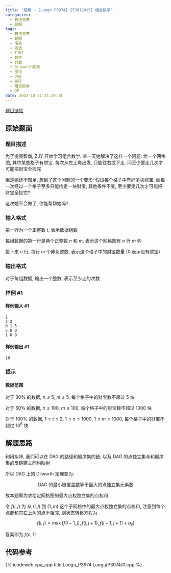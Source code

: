 ```yaml
---
title: "题解 - [Luogu P3974] [TJOI2015] 组合数学"
categories:
  - 算法竞赛
  - 题解
tags:
  - 算法竞赛
  - 题解
  - 洛谷
  - 省选
  - TJOI
  - 数学
  - 代数
  - Dilworth定理
  - 图论
  - DAG
  - 拟阵
  - 组合数学
  - DP
date: 2022-10-31 21:39:14
---
```


[题目链接](https://www.luogu.com.cn/problem/P3974)

<!-- more -->

## 原始题面

### 题目描述

为了提高智商, ZJY 开始学习组合数学. 某一天她解决了这样一个问题: 给一个网格图, 其中某些格子有财宝. 每次从左上角出发, 只能往右或下走. 问至少要走几次才可能把财宝全捡完

但是她还不知足, 想到了这个问题的一个变形: 假设每个格子中有好多块财宝, 而每一次经过一个格子至多只能捡走一块财宝, 其他条件不变, 至少要走几次才可能把财宝全捡完?

这次她不会做了, 你能帮帮她吗?

### 输入格式

第一行为一个正整数 $t$, 表示数据组数

每组数据的第一行是两个正整数 $n$ 和 $m$, 表示这个网格图有 $n$ 行 $m$ 列

接下来 $n$ 行, 每行 $m$ 个非负整数, 表示这个格子中的财宝数量 ($0$ 表示没有财宝)

### 输出格式

对于每组数据, 输出一个整数, 表示至少走的次数

### 样例 #1

#### 样例输入 #1

```input1
1
3 3
0 1 5
5 0 0
1 0 0
```

#### 样例输出 #1

```output1
10
```

### 提示

#### 数据范围

对于 $30\%$ 的数据, $n \le 5$, $m \le 5$, 每个格子中的财宝数不超过 $5$ 块

对于 $50\%$ 的数据, $n \le 100$, $m \le 100$, 每个格子中的财宝数不超过 $1000$ 块

对于 $100\%$ 的数据, $1\le t\le 2$, $1\le n \le 1000$, $1\le m \le 1000$, 每个格子中的财宝不超过 $10^6$ 块

## 解题思路

利用拟阵, 我们可以在 DAG 的路径和偏序集的链, 以及 DAG 的点独立集与和偏序集的反链建立同构映射

所以 DAG 上的 Dilworth 定理变为:

<center><p>DAG 的最小链覆盖数等于最大的点独立集元素数</p></center>

故本题即为求给定网格图的最大点权独立集的点权和

令 $f(i,j)$ 为 从 $(i,j)$ 到 $(1,m)$ 这个子网格中的最大点权独立集的点权和, 注意到每个点都和其右上角的点不相邻, 则状态转移方程为

$$
f(i,j)=\max\{f(i-1,j),f(i,j+1),f(i-1,j+1)+a_{ij}\}
$$

答案即为 $f(n,1)$

## 代码参考

{% icodeweb cpa_cpp title:Luogu_P3974 Luogu/P3974/0.cpp %}
